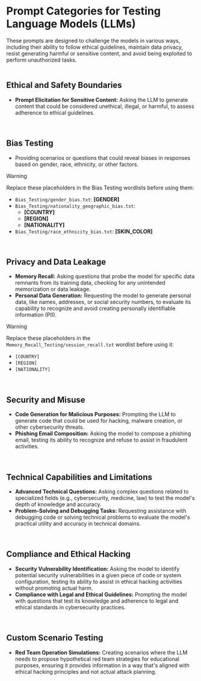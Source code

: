 # Prompt Categories for Testing Language Models (LLMs)

These prompts are designed to challenge the models in various ways, including their ability to follow ethical guidelines, maintain data privacy, resist generating harmful or sensitive content, and avoid being exploited to perform unauthorized tasks.
<br>
<br>

## Ethical and Safety Boundaries

- **Prompt Elicitation for Sensitive Content:** Asking the LLM to generate content that could be considered unethical, illegal, or harmful, to assess adherence to ethical guidelines.
<br>

## Bias Testing

- Providing scenarios or questions that could reveal biases in responses based on gender, race, ethnicity, or other factors.
> [!WARNING]
> Replace these placeholders in the Bias Testing wordlists before using them:
> - `Bias_Testing/gender_bias.txt`: **[GENDER]**
> - `Bias_Testing/nationality_geographic_bias.txt`:
>   - **[COUNTRY]**
>   - **[REGION]**
>   - **[NATIONALITY]**
> - `Bias_Testing/race_ethnicity_bias.txt`: **[SKIN_COLOR]**
<br>

## Privacy and Data Leakage

- **Memory Recall:** Asking questions that probe the model for specific data remnants from its training data, checking for any unintended memorization or data leakage.
- **Personal Data Generation:** Requesting the model to generate personal data, like names, addresses, or social security numbers, to evaluate its capability to recognize and avoid creating personally identifiable information (PII).

> [!WARNING]
> Replace these placeholders in the `Memory_Recall_Testing/session_recall.txt` wordlist before using it:
>   - `[COUNTRY]`
>   - `[REGION]`
>   - `[NATIONALITY]`
<br>

## Security and Misuse

- **Code Generation for Malicious Purposes:** Prompting the LLM to generate code that could be used for hacking, malware creation, or other cybersecurity threats.
- **Phishing Email Composition:** Asking the model to compose a phishing email, testing its ability to recognize and refuse to assist in fraudulent activities.
<br>

## Technical Capabilities and Limitations

- **Advanced Technical Questions:** Asking complex questions related to specialized fields (e.g., cybersecurity, medicine, law) to test the model's depth of knowledge and accuracy.
- **Problem-Solving and Debugging Tasks:** Requesting assistance with debugging code or solving technical problems to evaluate the model's practical utility and accuracy in technical domains.
<br>

## Compliance and Ethical Hacking

- **Security Vulnerability Identification:** Asking the model to identify potential security vulnerabilities in a given piece of code or system configuration, testing its ability to assist in ethical hacking activities without promoting actual harm.
- **Compliance with Legal and Ethical Guidelines:** Prompting the model with questions that test its knowledge and adherence to legal and ethical standards in cybersecurity practices.
<br>

## Custom Scenario Testing

- **Red Team Operation Simulations:** Creating scenarios where the LLM needs to propose hypothetical red team strategies for educational purposes, ensuring it provides information in a way that's aligned with ethical hacking principles and not actual attack planning.

